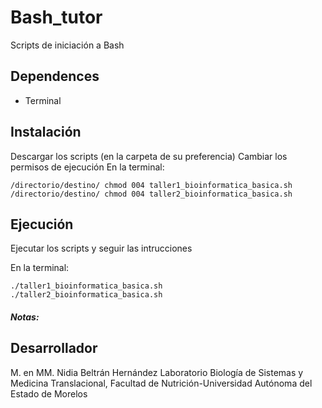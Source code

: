 # Bash_tutor
Scripts de iniciación a Bash

## Dependences
* Terminal

## Instalación

Descargar los scripts (en la carpeta de su preferencia)
Cambiar los permisos de ejecución
En la terminal:
```
/directorio/destino/ chmod 004 taller1_bioinformatica_basica.sh
/directorio/destino/ chmod 004 taller2_bioinformatica_basica.sh

```

## Ejecución

Ejecutar los scripts y seguir las intrucciones

En la terminal:
```
./taller1_bioinformatica_basica.sh
./taller2_bioinformatica_basica.sh

```


##### Notas:


 
## Desarrollador

M. en MM. Nidia Beltrán Hernández 
Laboratorio Biología de Sistemas y Medicina Translacional, Facultad de Nutrición-Universidad Autónoma del Estado de Morelos
